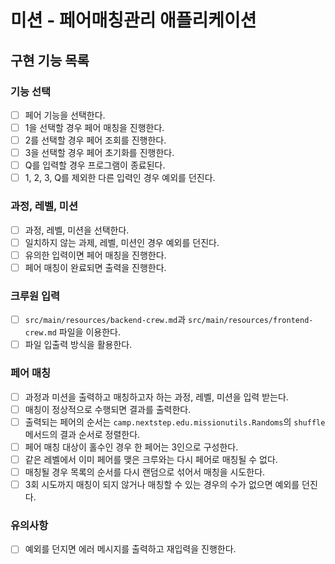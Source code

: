 # 미션 - 페어매칭관리 애플리케이션

## 구현 기능 목록

### 기능 선택
 * [ ] 페어 기능을 선택한다.
 * [ ] 1을 선택할 경우 페어 매칭을 진행한다.
 * [ ] 2를 선택할 경우 페어 조회를 진행한다.
 * [ ] 3을 선택할 경우 페어 초기화를 진행한다.
 * [ ] Q를 입력할 경우 프로그램이 종료된다.
 * [ ] 1, 2, 3, Q를 제외한 다른 입력인 경우 예외를 던진다.

### 과정, 레벨, 미션
 * [ ] 과정, 레벨, 미션을 선택한다.
 * [ ] 일치하지 않는 과제, 레벨, 미션인 경우 예외를 던진다.
 * [ ] 유의한 입력이면 페어 매칭을 진행한다.
 * [ ] 페어 매칭이 완료되면 출력을 진행한다.

### 크루원 입력
 * [ ] `src/main/resources/backend-crew.md`과 `src/main/resources/frontend-crew.md` 파일을 이용한다.
 * [ ] 파일 입출력 방식을 활용한다.

### 페어 매칭
 * [ ] 과정과 미션을 출력하고 매칭하고자 하는 과정, 레벨, 미션을 입력 받는다.
 * [ ] 매칭이 정상적으로 수행되면 결과를 출력한다.
 * [ ] 출력되는 페어의 순서는 `camp.nextstep.edu.missionutils.Randoms`의 `shuffle` 메서드의 결과 순서로 정렬한다.
 * [ ] 페어 매칭 대상이 홀수인 경우 한 페어는 3인으로 구성한다.
 * [ ] 같은 레벨에서 이미 페어를 맺은 크루와는 다시 페어로 매칭될 수 없다.
 * [ ] 매칭될 경우 목록의 순서를 다시 랜덤으로 섞어서 매칭을 시도한다. 
 * [ ] 3회 시도까지 매칭이 되지 않거나 매칭할 수 있는 경우의 수가 없으면 예외를 던진다.

### 유의사항
 * [ ] 예외를 던지면 에러 메시지를 출력하고 재입력을 진행한다.